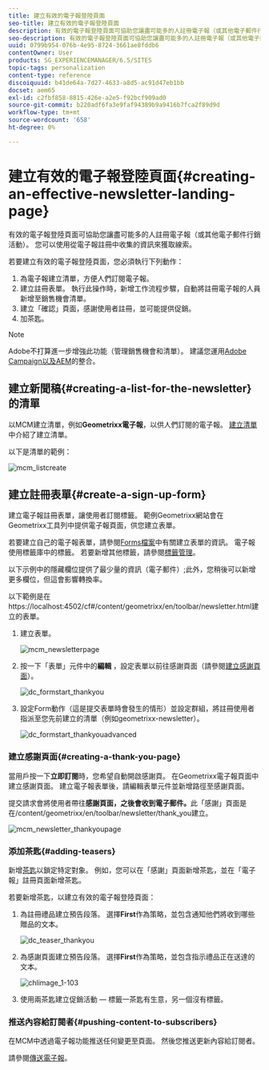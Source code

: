 ```yaml
---
title: 建立有效的電子報登陸頁面
seo-title: 建立有效的電子報登陸頁面
description: 有效的電子報登陸頁面可協助您讓盡可能多的人註冊電子報（或其他電子郵件行銷活動）。 您可以使用從電子報註冊中收集的資訊來獲取線索。
seo-description: 有效的電子報登陸頁面可協助您讓盡可能多的人註冊電子報（或其他電子郵件行銷活動）。 您可以使用從電子報註冊中收集的資訊來獲取線索。
uuid: 0799b954-076b-4e95-8724-3661ae8fddb6
contentOwner: User
products: SG_EXPERIENCEMANAGER/6.5/SITES
topic-tags: personalization
content-type: reference
discoiquuid: b41de64a-7d27-4633-a8d5-ac91d47eb1bb
docset: aem65
exl-id: c2fbf858-8815-426e-a2e5-f92bcf909ad0
source-git-commit: b220adf6fa3e9faf94389b9a9416b7fca2f89d9d
workflow-type: tm+mt
source-wordcount: '658'
ht-degree: 0%

---
```


# 建立有效的電子報登陸頁面{#creating-an-effective-newsletter-landing-page}

有效的電子報登陸頁面可協助您讓盡可能多的人註冊電子報（或其他電子郵件行銷活動）。 您可以使用從電子報註冊中收集的資訊來獲取線索。

若要建立有效的電子報登陸頁面，您必須執行下列動作：

1. 為電子報建立清單，方便人們訂閱電子報。
1. 建立註冊表單。 執行此操作時，新增工作流程步驟，自動將註冊電子報的人員新增至銷售機會清單。
1. 建立「確認」頁面，感謝使用者註冊，並可能提供促銷。
1. 加茶匙。

>[!NOTE]
>
>Adobe不打算進一步增強此功能（管理銷售機會和清單）。
>建議您運用[Adobe Campaign以及AEM](/help/sites-administering/campaign.md)的整合。

## 建立新聞稿{#creating-a-list-for-the-newsletter}的清單

以MCM建立清單，例如&#x200B;**Geometrixx電子報**，以供人們訂閱的電子報。 [建立清單](/help/sites-classic-ui-authoring/classic-personalization-campaigns.md#creatingnewlists)中介紹了建立清單。

以下是清單的範例：

![mcm_listcreate](assets/mcm_listcreate.png)

## 建立註冊表單{#create-a-sign-up-form}

建立電子報註冊表單，讓使用者訂閱標籤。 範例Geometrixx網站會在Geometrixx工具列中提供電子報頁面，供您建立表單。

若要建立自己的電子報表單，請參閱[Forms檔案](/help/sites-authoring/default-components.md#form)中有關建立表單的資訊。 電子報使用標籤庫中的標籤。 若要新增其他標籤，請參閱[標籤管理](/help/sites-authoring/tags.md#tagadministration)。

以下示例中的隱藏欄位提供了最少量的資訊（電子郵件）;此外，您稍後可以新增更多欄位，但這會影響轉換率。

以下範例是在https://localhost:4502/cf#/content/geometrixx/en/toolbar/newsletter.html建立的表單。

1. 建立表單。

   ![mcm_newsletterpage](assets/mcm_newsletterpage.png)

1. 按一下「表單」元件中的&#x200B;**編輯** ，設定表單以前往感謝頁面（請參閱[建立感謝頁面](#creating-a-thank-you-page)）。

   ![dc_formstart_thankyou](assets/dc_formstart_thankyou.png)

1. 設定Form動作（這是提交表單時會發生的情形）並設定群組，將註冊使用者指派至您先前建立的清單（例如geometrixx-newsletter）。

   ![dc_formstart_thankyouadvanced](assets/dc_formstart_thankyouadvanced.png)

### 建立感謝頁面{#creating-a-thank-you-page}

當用戶按一下&#x200B;**立即訂閱**&#x200B;時，您希望自動開啟感謝頁。 在Geometrixx電子報頁面中建立感謝頁面。 建立電子報表單後，請編輯表單元件並新增路徑至感謝頁面。

提交請求會將使用者帶往&#x200B;**感謝頁面，之後會收到電子郵件。**&#x200B;此「感謝」頁面是在/content/geometrixx/en/toolbar/newsletter/thank_you建立。

![mcm_newsletter_thankyoupage](assets/mcm_newsletter_thankyoupage.png)

### 添加茶匙{#adding-teasers}

新增[茶匙](/help/sites-classic-ui-authoring/classic-personalization-campaigns.md#teasers)以鎖定特定對象。 例如，您可以在「感謝」頁面新增茶匙，並在「電子報」註冊頁面新增茶匙。

若要新增茶匙，以建立有效的電子報登陸頁面：

1. 為註冊禮品建立預告段落。 選擇&#x200B;**First**&#x200B;作為策略，並包含通知他們將收到哪些贈品的文本。

   ![dc_teaser_thankyou](assets/dc_teaser_thankyou.png)

1. 為感謝頁面建立預告段落。 選擇&#x200B;**First**&#x200B;作為策略，並包含指示禮品正在送達的文本。

   ![chlimage_1-103](assets/chlimage_1-103.png)

1. 使用兩茶匙建立促銷活動 — 標籤一茶匙有生意，另一個沒有標籤。

### 推送內容給訂閱者{#pushing-content-to-subscribers}

在MCM中透過電子報功能推送任何變更至頁面。 然後您推送更新內容給訂閱者。

請參閱[傳送電子報](/help/sites-classic-ui-authoring/classic-personalization-campaigns.md#newsletters)。
